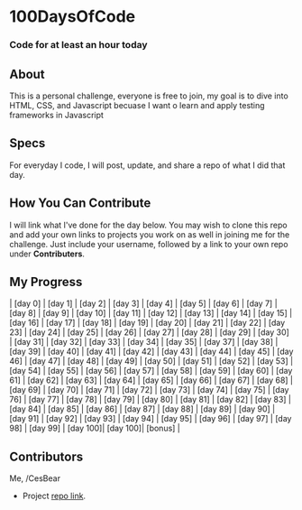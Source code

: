 # 100DaysOfCode
### Code for at least an hour today

## About
This is a personal challenge, everyone is free to join, my goal is to dive into HTML, CSS, and Javascript becuase I want o learn and apply testing frameworks in Javascript

## Specs
For everyday I code, I will post, update, and share a repo of what I did that day.

## How You Can Contribute
I will link what I've done for the day below. You may wish to clone this repo and add your own links to projects you work on as well in joining me for the challenge. Just include your username, followed by a link to your own repo under **Contributers**.

## My Progress
|  [day 0]  |  [day 1]  |  [day 2]  |  [day 3]  |  [day 4]  |  [day 5]
|  [day 6]  |  [day 7]  |  [day 8]  |  [day 9]  |  [day 10] |  [day 11]
|  [day 12] |  [day 13] |  [day 14] |  [day 15] |  [day 16] |  [day 17]
|  [day 18] |  [day 19] |  [day 20] |  [day 21] |  [day 22] |  [day 23]
|  [day 24] |  [day 25] |  [day 26] |  [day 27] |  [day 28] |  [day 29]
|  [day 30] |  [day 31] |  [day 32] |  [day 33] |  [day 34] |  [day 35]
|  [day 37] |  [day 38] |  [day 39] |  [day 40] |  [day 41] |  [day 42]
|  [day 43] |  [day 44] |  [day 45] |  [day 46] |  [day 47] |  [day 48]
|  [day 49] |  [day 50] |  [day 51] |  [day 52] |  [day 53] |  [day 54]
|  [day 55] |  [day 56] |  [day 57] |  [day 58] |  [day 59] |  [day 60]
|  [day 61] |  [day 62] |  [day 63] |  [day 64] |  [day 65] |  [day 66]
|  [day 67] |  [day 68] |  [day 69] |  [day 70] |  [day 71] |  [day 72]
|  [day 73] |  [day 74] |  [day 75] |  [day 76] |  [day 77] |  [day 78]
|  [day 79] |  [day 80] |  [day 81] |  [day 82] |  [day 83] |  [day 84]
|  [day 85] |  [day 86] |  [day 87] |  [day 88] |  [day 89] |  [day 90]
|  [day 91] |  [day 92] |  [day 93] |  [day 94] |  [day 95] |  [day 96]
|  [day 97] |  [day 98] |  [day 99] |  [day 100]|  [day 100]| [bonus] |



## Contributors
Me, /CesBear
* Project [repo link](http://github.com/CesBear/-100DaysOfCode).
